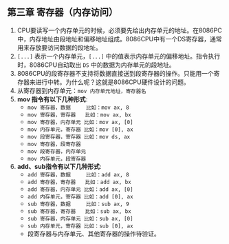 ## 第三章 寄存器（内存访问）      
1.  CPU要读写一个内存单元的时候，必须要先给出内存单元的地址。在8086PC中，内存地址由段地址和偏移地址组成。8086CPU中有一个DS寄存器，通常用来存放要访问数据的段地址。      
2.  `[...]` 表示一个内存单元，`[...]` 中的值表示内存单元的偏移地址。指令执行时，8086CPU自动取出 `DS` 中的数据为内存单元的段地址。    
3.  8086CPU的段寄存器不支持将数据直接送到段寄存器的操作。只能用一个寄存器来进行中转。为什么呢？这就是8086CPU硬件设计的问题。    
4.  从寄存器到内存单元：`mov 内存单元地址，寄存器名`      
5.  __mov 指令有以下几种形式__:       
    + `mov 寄存器，数据     比如：mov ax, 8`    
    + `mov 寄存器，寄存器   比如：mov ax, bx`     
    + `mov 寄存器，内存单元 比如：mov ax, [0]`      
    + `mov 内存单元，寄存器 比如：mov [0], ax`      
    + `mov 段寄存器，寄存器 比如：mov ds, ax`     
    + `mov 寄存器，段寄存器`      
    + `mov 段寄存器，内存单元`      
    + `mov 内存单元，段寄存器`      
6.  __add、sub指令有以下几种形式__:     
    + `add 寄存器，数据     比如：add ax, 8`    
    + `add 寄存器，寄存器   比如：add ax, bx`     
    + `add 寄存器，内存单元 比如：add ax, [0]`      
    + `add 内存单元，寄存器 比如：add [0], ax`      
    + `sub 寄存器，数据     比如：sub ax, 9`    
    + `sub 寄存器，寄存器   比如：sub ax, bx`     
    + `sub 寄存器，内存单元 比如：sub ax, [0]`      
    + `sub 内存单元，寄存器 比如：sub [0], ax`      
    + 段寄存器与内存单元、其他寄存器的操作待验证。      

